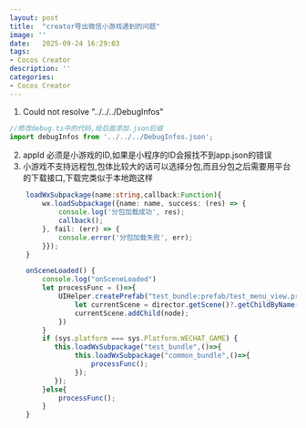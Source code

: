 ```yaml
---
layout: post
title:  "creator导出微信小游戏遇到的问题"
image: ''
date:   2025-09-24 16:29:03
tags:
- Cocos Creator
description: ''
categories: 
- Cocos Creator
---
```


1. Could not resolve "../../../DebugInfos"
```typescript
//修改debug.ts中的代码,给后面添加.json后缀
import debugInfos from '../../../DebugInfos.json';
```
2. appId 必须是小游戏的ID,如果是小程序的ID会报找不到app.json的错误
3. 小游戏不支持远程包,包体比较大的话可以选择分包,而且分包之后需要用平台的下载接口,下载完类似于本地跑这样
```typescript
    loadWxSubpackage(name:string,callback:Function){
        wx.loadSubpackage({name: name, success: (res) => {
            console.log('分包加载成功', res);
            callback();
        }, fail: (err) => {
            console.error('分包加载失败', err);
        }});
    }

    onSceneLoaded() {
        console.log("onSceneLoaded")
        let processFunc = ()=>{
            UIHelper.createPrefab("test_bundle:prefab/test_menu_view.prefab",(node:Node)=>{
                let currentScene = director.getScene()?.getChildByName("Canvas");
                currentScene.addChild(node);
            })
        }
        if (sys.platform === sys.Platform.WECHAT_GAME) {
           this.loadWxSubpackage("test_bundle",()=>{
                this.loadWxSubpackage("common_bundle",()=>{
                    processFunc();
                });
           });
        }else{
            processFunc();
        }  
    }
```
